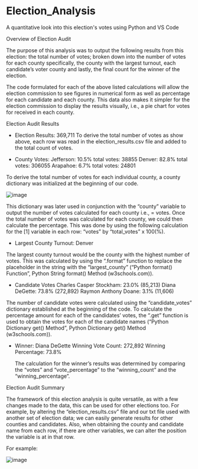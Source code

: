 # Election_Analysis
A quantitative look into this election's votes using Python and VS Code

Overview of Election Audit

  The purpose of this analysis was to output the following results from this election: the total number of votes; broken down into the number of votes for each county specifically, the county with the largest turnout, each candidate’s voter county and lastly, the final count for the winner of the election.
  
  The code formulated for each of the above listed calculations will allow the election commission to see figures in numerical form as well as percentage for each candidate and each county. This data also makes it simpler for the election commission to display the results visually, i.e., a pie chart for votes for received in each county. 
  
Election Audit Results

-	Election Results: 369,711
  To derive the total number of votes as show above, each row was read in the election_results.csv file and added to the total count of votes.

-	 County Votes:
Jefferson: 10.5% total votes: 38855
Denver: 82.8% total votes: 306055
Arapahoe: 6.7% total votes: 24801

   To derive the total number of votes for each individual county, a county dictionary was initialized at the beginning of our code.

![image](https://user-images.githubusercontent.com/93355719/143370732-253fb1e9-2d39-44de-a4fd-9dcf7a59d715.png)

This dictionary was later used in conjunction with the “county” variable to output the number of votes calculated for each county i.e., = votes. Once the total number of votes was calculated for each county, we could then calculate the percentage. This was done by using the following calculation for the [1] variable in each row:  “votes” by “total_votes” x 100(%).

-	Largest County Turnout: Denver

  The largest county turnout would be the county with the highest number of votes. This was calculated by using the “.format” function to replace the placeholder in the string with the “largest_county” (“Python format() Function”, Python String format() Method (w3schools.com)).


-	Candidate Votes
Charles Casper Stockham: 23.0% (85,213)
Diana DeGette: 73.8% (272,892)
Raymon Anthony Doane: 3.1% (11,606)

  The number of candidate votes were calculated using the “candidate_votes” dictionary established at the beginning of the code. To calculate the percentage amount for each of the candidates’ votes, the “.get” function is used to obtain the votes for each of the candidate names (“Python Dictionary get() Method”, Python Dictionary get() Method (w3schools.com)).


-	Winner: Diana DeGette
Winning Vote Count: 272,892
Winning Percentage: 73.8%

	The calculation for the winner’s results was determined by comparing the “votes” and “vote_percentage” to the “winning_count” and the “winning_percentage”.

Election Audit Summary

  The framework of this election analysis is quite versatile, as with a few changes made to the data, this can be used for other elections too. For example, by altering the “election_results.csv” file and our txt file used with another set of election data; we can easily generate results for other counties and candidates. Also, when obtaining the county and candidate name from each row, if there are other variables, we can alter the position the variable is at in that row. 
  
  For example: 
  
![image](https://user-images.githubusercontent.com/93355719/143371244-18360ecb-3242-4808-880a-605c61d069cb.png)
